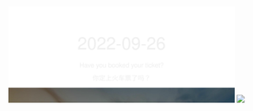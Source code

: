<!-- [START DAILY SAYING] -->
<!-- Please keep comment here to allow auto update -->
<p align="center">
  <img src="assets/daily-saying/2022-09-26.svg" height="196"/>
  <img src="https://dots365.herokuapp.com?d=2022-09-26" height="196"/>
</p>
<!-- [END DAILY SAYING] -->

<!-- <p align="center">
<img alt="profile views" src="https://komarev.com/ghpvc/?username=bubkoo&color=brightgreen&style=flat-square&label=PROFILE+VIEWS" />
</p> -->
